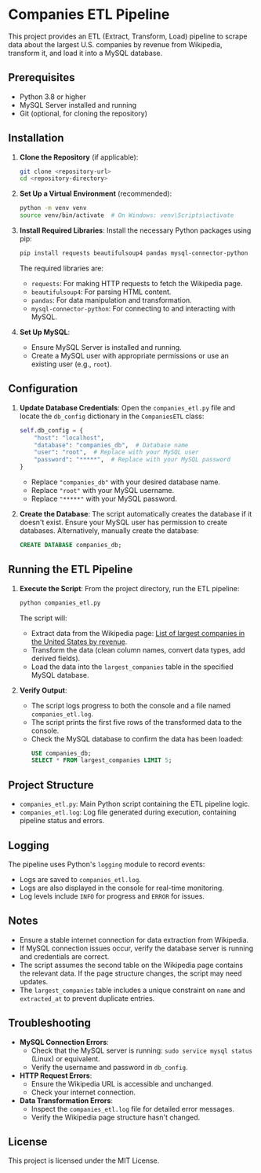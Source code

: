# Companies ETL Pipeline

This project provides an ETL (Extract, Transform, Load) pipeline to scrape data about the largest U.S. companies by revenue from Wikipedia, transform it, and load it into a MySQL database.

## Prerequisites

- Python 3.8 or higher
- MySQL Server installed and running
- Git (optional, for cloning the repository)

## Installation

1. **Clone the Repository** (if applicable):
   ```bash
   git clone <repository-url>
   cd <repository-directory>
   ```

2. **Set Up a Virtual Environment** (recommended):
   ```bash
   python -m venv venv
   source venv/bin/activate  # On Windows: venv\Scripts\activate
   ```

3. **Install Required Libraries**:
   Install the necessary Python packages using pip:
   ```bash
   pip install requests beautifulsoup4 pandas mysql-connector-python
   ```
   The required libraries are:
   - `requests`: For making HTTP requests to fetch the Wikipedia page.
   - `beautifulsoup4`: For parsing HTML content.
   - `pandas`: For data manipulation and transformation.
   - `mysql-connector-python`: For connecting to and interacting with MySQL.

4. **Set Up MySQL**:
   - Ensure MySQL Server is installed and running.
   - Create a MySQL user with appropriate permissions or use an existing user (e.g., `root`).

## Configuration

1. **Update Database Credentials**:
   Open the `companies_etl.py` file and locate the `db_config` dictionary in the `CompaniesETL` class:
   ```python
   self.db_config = {
       "host": "localhost",
       "database": "companies_db",  # Database name
       "user": "root",  # Replace with your MySQL user
       "password": "*****",  # Replace with your MySQL password
   }
   ```
   - Replace `"companies_db"` with your desired database name.
   - Replace `"root"` with your MySQL username.
   - Replace `"*****"` with your MySQL password.

2. **Create the Database**:
   The script automatically creates the database if it doesn't exist. Ensure your MySQL user has permission to create databases. Alternatively, manually create the database:
   ```sql
   CREATE DATABASE companies_db;
   ```

## Running the ETL Pipeline

1. **Execute the Script**:
   From the project directory, run the ETL pipeline:
   ```bash
   python companies_etl.py
   ```
   The script will:
   - Extract data from the Wikipedia page: [List of largest companies in the United States by revenue](https://en.wikipedia.org/wiki/List_of_largest_companies_in_the_United_States_by_revenue).
   - Transform the data (clean column names, convert data types, add derived fields).
   - Load the data into the `largest_companies` table in the specified MySQL database.

2. **Verify Output**:
   - The script logs progress to both the console and a file named `companies_etl.log`.
   - The script prints the first five rows of the transformed data to the console.
   - Check the MySQL database to confirm the data has been loaded:
     ```sql
     USE companies_db;
     SELECT * FROM largest_companies LIMIT 5;
     ```

## Project Structure

- `companies_etl.py`: Main Python script containing the ETL pipeline logic.
- `companies_etl.log`: Log file generated during execution, containing pipeline status and errors.

## Logging

The pipeline uses Python's `logging` module to record events:
- Logs are saved to `companies_etl.log`.
- Logs are also displayed in the console for real-time monitoring.
- Log levels include `INFO` for progress and `ERROR` for issues.

## Notes

- Ensure a stable internet connection for data extraction from Wikipedia.
- If MySQL connection issues occur, verify the database server is running and credentials are correct.
- The script assumes the second table on the Wikipedia page contains the relevant data. If the page structure changes, the script may need updates.
- The `largest_companies` table includes a unique constraint on `name` and `extracted_at` to prevent duplicate entries.

## Troubleshooting

- **MySQL Connection Errors**:
  - Check that the MySQL server is running: `sudo service mysql status` (Linux) or equivalent.
  - Verify the username and password in `db_config`.
- **HTTP Request Errors**:
  - Ensure the Wikipedia URL is accessible and unchanged.
  - Check your internet connection.
- **Data Transformation Errors**:
  - Inspect the `companies_etl.log` file for detailed error messages.
  - Verify the Wikipedia page structure hasn't changed.

## License

This project is licensed under the MIT License.